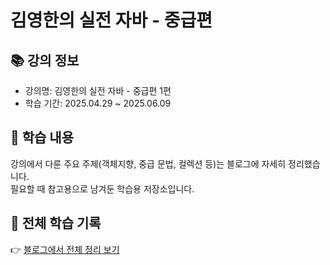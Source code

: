 # 김영한의 실전 자바 - 중급편

## 📚 강의 정보
- 강의명: 김영한의 실전 자바 - 중급편 1편   
- 학습 기간: 2025.04.29 ~ 2025.06.09  

## 📝 학습 내용
강의에서 다룬 주요 주제(객체지향, 중급 문법, 컬렉션 등)는 블로그에 자세히 정리했습니다.  
필요할 때 참고용으로 남겨둔 학습용 저장소입니다.

## 🔗 전체 학습 기록
👉 [블로그에서 전체 정리 보기](https://9osari.netlify.app/tags/%EA%B9%80%EC%98%81%ED%95%9C-java-%EC%A4%91%EA%B8%89/)
